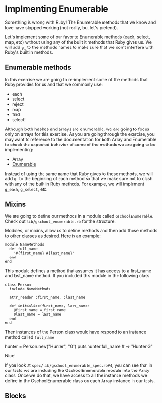 # Implmenting Enumerable

Something is wrong with Ruby! The Enumerable methods that we know and love have
stopped working (not really, but let's pretend).

Let's implement some of our favorite Enumerable methods (each, select, map, etc) without using any of
the built it methods that Ruby gives us. We will add `g_` to the methods names
to make sure that we don't interfere with Ruby's built in methods.

## Enumerable methods

In this exercise we are going to re-implement some of the methods that Ruby
provides for us and that we commonly use:

- each
- select
- reject
- map
- find
- select!

Although both hashes and arrays are enumerable, we are going to focus only on
arrays for this exercise. As you are going through the exercise, you may want
to reference to the documentation for both Array and Enumerable to check
the expected behavior of some of the methods we are going to be implementing:

- [Array](http://www.ruby-doc.org/core-2.1.2/Array.html)
- [Enumerable](http://www.ruby-doc.org/core-2.1.2/Enumerable.html)

Instead of using the same name that Ruby gives to these methods, we will add `g_`
to the beginning of each method so that we make sure not to clash with any of the
built in Ruby methods. For example, we will implement `g_each`, `g_select`, etc.

## Mixins

We are going to define our methods in a module called `GschoolEnumerable`. Check out
`lib/gschool_enumerable.rb` for the structure.

Modules, or mixins, allow us to define methods and then add those methods to other
classes as desired. Here is an example:

    module NameMethods
      def full_name
        "#{first_name} #{last_name}"
      end
    end

This module defines a method that assumes it has access to a first_name and
last_name method. If you included this module in the following class

    class Person
      include NameMethods

      attr_reader :first_name, :last_name

      def initialize(first_name, last_name)
        @first_name = first_name
        @last_name = last_name
      end
    end

Then instances of the Person class would have respond to an instance method called
`full_name`

   hunter = Person.new("Hunter", "G")
   puts hunter.full_name   # => "Hunter G"

Nice!

If you look at `spec/lib/gschool_enumerable_spec.rb#4`, you can see that in our
tests we are including the GschoolEnumerable module into the Array class. Once
we do that, we have access to all the instance methods we define in the
GschoolEnumerable class on each Array instance in our tests.

## Blocks







